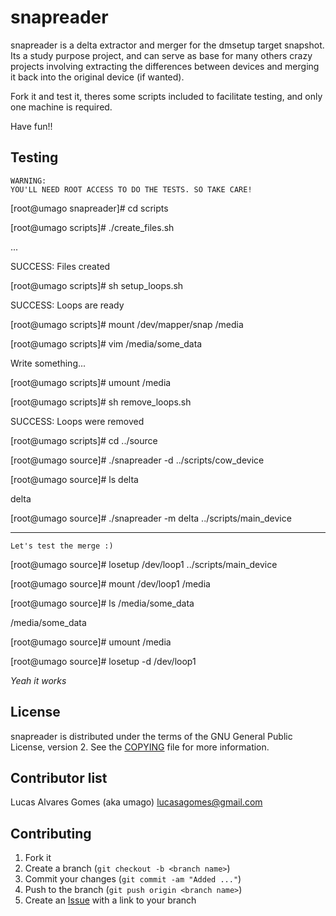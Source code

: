 snapreader
=======

snapreader is a delta extractor and merger for the dmsetup target snapshot.
Its a study purpose project, and can serve as base for many others crazy
projects involving extracting the differences between devices and merging it
back into the original device (if wanted).

Fork it and test it, theres some scripts included to facilitate testing, and
only one machine is required.

Have fun!!

Testing
-------

    WARNING: 
    YOU'LL NEED ROOT ACCESS TO DO THE TESTS. SO TAKE CARE!

[root@umago snapreader]# cd scripts

[root@umago scripts]# ./create_files.sh

...

SUCCESS: Files created

[root@umago scripts]# sh setup_loops.sh

SUCCESS: Loops are ready

[root@umago scripts]# mount /dev/mapper/snap /media

[root@umago scripts]# vim /media/some_data

Write something...

[root@umago scripts]# umount /media

[root@umago scripts]# sh remove_loops.sh

SUCCESS: Loops were removed 

[root@umago scripts]# cd ../source 

[root@umago source]# ./snapreader -d ../scripts/cow_device 

[root@umago source]# ls delta 

delta

[root@umago source]# ./snapreader -m delta ../scripts/main_device 


* * *


`Let's test the merge :)`

[root@umago source]# losetup /dev/loop1 ../scripts/main_device 

[root@umago source]# mount /dev/loop1 /media

[root@umago source]# ls /media/some_data

/media/some_data

[root@umago source]# umount /media

[root@umago source]# losetup -d /dev/loop1

*Yeah it works*

License
-------

snapreader is distributed under the terms of the GNU General Public License, version 2.
See the [COPYING][1] file for more information.

Contributor list
----------------

Lucas Alvares Gomes (aka umago) <lucasagomes@gmail.com>

Contributing
------------

1. Fork it
2. Create a branch (`git checkout -b <branch name>`)
3. Commit your changes (`git commit -am "Added ..."`)
4. Push to the branch (`git push origin <branch name>`)
5. Create an [Issue][2] with a link to your branch

[1]: https://github.com/umago/snapreader/blob/master/COPYING
[2]: http://github.com/umago/snapreader/issues
